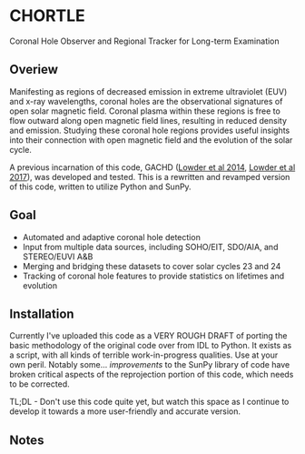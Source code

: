 # CHORTLE
Coronal Hole Observer and Regional Tracker for Long-term Examination

## Overiew
Manifesting as regions of decreased emission in extreme ultraviolet (EUV) and x-ray wavelengths, coronal holes are the observational signatures of open solar magnetic field. Coronal plasma within these regions is free to flow outward along open magnetic field lines, resulting in reduced density and emission. Studying these coronal hole regions provides useful insights into their connection with open magnetic field and the evolution of the solar cycle.

A previous incarnation of this code, GACHD ([Lowder et al 2014](http://adsabs.harvard.edu/abs/2014ApJ...783..142L), [Lowder et al 2017](http://adsabs.harvard.edu/abs/2017SoPh..292...18L)), was developed and tested. This is a rewritten and revamped version of this code, written to utilize Python and SunPy.

## Goal
- Automated and adaptive coronal hole detection
- Input from multiple data sources, including SOHO/EIT, SDO/AIA, and STEREO/EUVI A&B
- Merging and bridging these datasets to cover solar cycles 23 and 24
- Tracking of coronal hole features to provide statistics on lifetimes and evolution

## Installation

Currently I've uploaded this code as a VERY ROUGH DRAFT of porting the basic methodology of the original code over from IDL to Python. It exists as a script, with all kinds of terrible work-in-progress qualities. Use at your own peril. Notably some... *improvements* to the SunPy library of code have broken critical aspects of the reprojection portion of this code, which needs to be corrected.

TL;DL - Don't use this code quite yet, but watch this space as I continue to develop it towards a more user-friendly and accurate version.

## Notes

